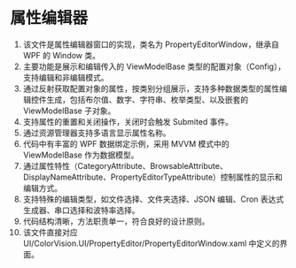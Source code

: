 # 属性编辑器


1. 该文件是属性编辑器窗口的实现，类名为 PropertyEditorWindow，继承自 WPF 的 Window 类。
2. 主要功能是展示和编辑传入的 ViewModelBase 类型的配置对象（Config），支持编辑和非编辑模式。
3. 通过反射获取配置对象的属性，按类别分组展示，支持多种数据类型的属性编辑控件生成，包括布尔值、数字、字符串、枚举类型、以及嵌套的 ViewModelBase 子对象。
4. 支持属性的重置和关闭操作，关闭时会触发 Submited 事件。
5. 通过资源管理器支持多语言显示属性名称。
6. 代码中有丰富的 WPF 数据绑定示例，采用 MVVM 模式中的 ViewModelBase 作为数据模型。
7. 通过属性特性（CategoryAttribute、BrowsableAttribute、DisplayNameAttribute、PropertyEditorTypeAttribute）控制属性的显示和编辑方式。
8. 支持特殊的编辑类型，如文件选择、文件夹选择、JSON 编辑、Cron 表达式生成器、串口选择和波特率选择。
9. 代码结构清晰，方法职责单一，符合良好的设计原则。
10. 该文件直接对应 UI/ColorVision.UI/PropertyEditor/PropertyEditorWindow.xaml 中定义的界面。
